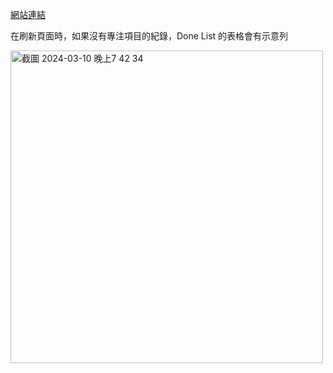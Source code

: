<a href="https://aaronzhan0906.github.io/Focus-Timer/" target="_blank">網站連結</a>


在刷新頁面時，如果沒有專注項目的紀錄，Done List 的表格會有示意列

<img width="500" alt="截圖 2024-03-10 晚上7 42 34" src="https://github.com/aaronzhan0906/Focus-Timer/assets/156295425/249c4399-3873-4f09-9d17-ddcf3e99b104">
